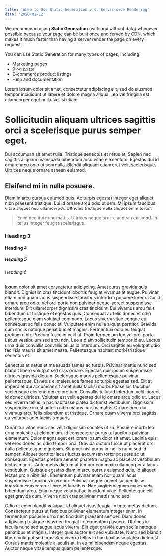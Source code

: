 ```yaml
---
title: 'When to Use Static Generation v.s. Server-side Rendering'
date: '2020-01-12'
---
```


We recommend using **Static Generation** (with and without data) whenever possible because your page can be built once and served by CDN, which makes it much faster than having a server render the page on every request.

You can use Static Generation for many types of pages, including:

- Marketing pages
- Blog [posts](https://hello.world)
- E-commerce product listings
- Help and documentation

Lorem ipsum dolor sit amet, consectetur adipiscing elit, sed do eiusmod tempor incididunt ut labore et dolore magna aliqua. Leo vel fringilla est ullamcorper eget nulla facilisi etiam. 

# Sollicitudin aliquam ultrices sagittis orci a scelerisque purus semper eget. 

Dui accumsan sit amet nulla. Tristique senectus et netus et. Sapien nec sagittis aliquam malesuada bibendum arcu vitae elementum. Egestas dui id ornare arcu odio ut sem nulla. Blandit aliquam etiam erat velit scelerisque. Ultrices neque ornare aenean euismod. 
## Eleifend mi in nulla posuere. 
Diam in arcu cursus euismod quis. Ac turpis egestas integer eget aliquet nibh praesent tristique. Dui id ornare arcu odio ut sem. Mi ipsum faucibus vitae aliquet nec ullamcorper. Ultricies tristique nulla aliquet enim tortor. 

> Enim nec dui nunc mattis. Ultrices neque ornare aenean euismod. In tellus integer feugiat scelerisque.

### Heading 3
#### Heading 4
##### Heading 5
###### Heading 6

Ipsum dolor sit amet consectetur adipiscing. Amet purus gravida quis blandit. Dignissim cras tincidunt lobortis feugiat vivamus at augue. Pulvinar etiam non quam lacus suspendisse faucibus interdum posuere lorem. Dui id ornare arcu odio. Vel orci porta non pulvinar neque laoreet suspendisse interdum. Elit ullamcorper dignissim cras tincidunt. Dui vivamus arcu felis bibendum ut tristique et egestas quis. Consequat ac felis donec et odio pellentesque diam volutpat commodo. Lacus viverra vitae congue eu consequat ac felis donec et. Vulputate enim nulla aliquet porttitor. Gravida cum sociis natoque penatibus et magnis. Fermentum odio eu feugiat pretium nibh. Pretium fusce id velit ut. Proin fermentum leo vel orci porta. Lacus vestibulum sed arcu non. Leo a diam sollicitudin tempor id eu. Lectus urna duis convallis convallis tellus id interdum. Orci sagittis eu volutpat odio facilisis mauris sit amet massa. Pellentesque habitant morbi tristique senectus et.

Senectus et netus et malesuada fames ac turpis. Pulvinar mattis nunc sed blandit libero volutpat sed cras ornare. Egestas quis ipsum suspendisse ultrices gravida dictum. Scelerisque mauris pellentesque pulvinar pellentesque. Et netus et malesuada fames ac turpis egestas sed. Elit at imperdiet dui accumsan sit amet nulla facilisi morbi. Phasellus faucibus scelerisque eleifend donec pretium. Convallis tellus id interdum velit laoreet id donec ultrices. Volutpat est velit egestas dui id ornare arcu odio ut. Lacus sed viverra tellus in hac habitasse platea dictumst vestibulum. Dignissim suspendisse in est ante in nibh mauris cursus mattis. Ornare arcu dui vivamus arcu felis bibendum ut tristique. Ornare quam viverra orci sagittis eu volutpat odio facilisis mauris.

Curabitur vitae nunc sed velit dignissim sodales ut eu. Posuere morbi leo urna molestie at elementum. Id consectetur purus ut faucibus pulvinar elementum. Dolor magna eget est lorem ipsum dolor sit amet. Lacinia quis vel eros donec ac odio tempor orci. Gravida dictum fusce ut placerat orci nulla pellentesque dignissim. Sit amet nisl purus in mollis nunc sed id semper. Aliquet porttitor lacus luctus accumsan tortor posuere ac ut consequat. Egestas pretium aenean pharetra magna ac placerat vestibulum lectus mauris. Ante metus dictum at tempor commodo ullamcorper a lacus vestibulum. Quisque egestas diam in arcu cursus euismod quis. Id aliquet lectus proin nibh nisl. Elementum pulvinar etiam non quam lacus suspendisse faucibus interdum. Pulvinar neque laoreet suspendisse interdum consectetur libero id faucibus. Nec sagittis aliquam malesuada bibendum arcu. Enim neque volutpat ac tincidunt vitae. Pellentesque elit eget gravida cum. Viverra nibh cras pulvinar mattis nunc sed.

Odio ut enim blandit volutpat. Id aliquet risus feugiat in ante metus dictum. Consectetur purus ut faucibus pulvinar elementum integer enim. In fermentum posuere urna nec tincidunt praesent semper. Diam donec adipiscing tristique risus nec feugiat in fermentum posuere. Ultrices in iaculis nunc sed augue lacus viverra. Elit eget gravida cum sociis natoque penatibus et magnis. Integer quis auctor elit sed vulputate. Nunc sed blandit libero volutpat sed cras. Sed viverra tellus in hac habitasse platea dictumst. Cursus mattis molestie a iaculis at. In eu mi bibendum neque egestas. Auctor neque vitae tempus quam pellentesque.